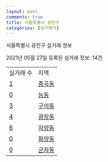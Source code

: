 ```yaml
---
layout: post
comments: true
title: 서울특별시 광진구
categories: [실거래가]
---
```


서울특별시 광진구 실거래 정보

2021년 05월 27일 등록된 실거래 정보: 14건


<table>
  <tr>
    <td>실거래 수</td>
    <td>지역</td>
  </tr>

  
  <tr>
    <td><a href="1121510100.html">1</a></td>
    <td><a href="1121510100.html">중곡동</a></td>
  </tr>
    

  <tr>
    <td><a href="1121510200.html">0</a></td>
    <td><a href="1121510200.html">능동</a></td>
  </tr>
    

  <tr>
    <td><a href="1121510300.html">3</a></td>
    <td><a href="1121510300.html">구의동</a></td>
  </tr>
    

  <tr>
    <td><a href="1121510400.html">4</a></td>
    <td><a href="1121510400.html">광장동</a></td>
  </tr>
    

  <tr>
    <td><a href="1121510500.html">6</a></td>
    <td><a href="1121510500.html">자양동</a></td>
  </tr>
    

  <tr>
    <td><a href="1121510700.html">0</a></td>
    <td><a href="1121510700.html">화양동</a></td>
  </tr>
    

  <tr>
    <td><a href="1121510900.html">0</a></td>
    <td><a href="1121510900.html">군자동</a></td>
  </tr>
    


</table>
    